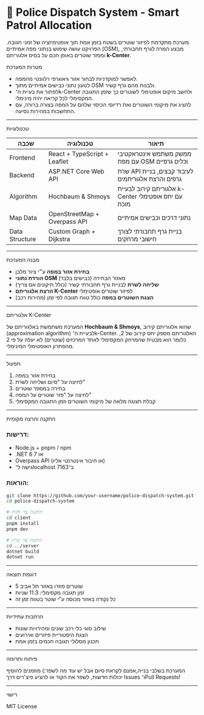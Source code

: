 # 🚓 Police Dispatch System - Smart Patrol Allocation

מערכת מתקדמת לפיזור שוטרים בשטח בזמן אמת תוך אופטימיזציה של זמני תגובה. הפרויקט עושה שימוש בנתוני מפה אמיתיים (OSM), מבצע המרה לגרף תחבורתי, ומפזר שוטרים באופן חכם על בסיס אלגוריתם **k-Center**.

 מטרות המערכת

- לאפשר למוקדניות לבחור אזור גיאוגרפי רלוונטי מהמפה.
- לטעון נתוני כבישים אמיתיים מתוך OSM ולבנות מהם גרף קשיר.
- לפתור את בעיית ה־k-Center ולחשב מיקום אופטימלי לשוטרים כך שזמן התגובה המקסימלי לכל קריאה יהיה מינימלי.
- להציג את מיקומי השוטרים ואת רדיוסי הכיסוי שלהם על המפה בצורה ברורה, עם התחשבות במהירות נסיעה.

---

 טכנולוגיות

| שכבה | טכנולוגיה | תיאור |
|------|------------|--------|
| Frontend | React + TypeScript + Leaflet | ממשק משתמש אינטראקטיבי עם מפת OSM וכלים גרפיים |
| Backend | ASP.NET Core Web API | שרת API לעיבוד קבצים, בניית גרפים והרצת אלגוריתמים |
| Algorithm | Hochbaum & Shmoys | אלגוריתם קירוב לבעיית k-Center עם יחס אופטימלי מוכח |
| Map Data | OpenStreetMap + Overpass API | נתוני דרכים וכבישים אמיתיים |
| Data Structure | Custom Graph + Dijkstra | בניית גרף תחבורתי לצורך חישובי מרחקים |

---

 מבנה המערכת

- **בחירת אזור במפה** ע״י ציור מלבן
- **הורדת נתוני OSM** מאזור הבחירה (כבישים בלבד)
- **שליחה לשרת** לבניית גרף תחבורתי קשיר (כולל תיקונים אם צריך)
- **הרצת אלגוריתם K-Center** לפיזור שוטרים אופטימלי
- **הצגת השוטרים במפה** כולל טווח תגובה לפי זמן (מהירות רכב)

---

 אלגוריתם K-Center

המערכת משתמשת באלגוריתם של **Hochbaum & Shmoys**, שהוא אלגוריתם קירוב (approximation algorithm) לבעיית ה־k-Center. האלגוריתם מספק יחס קירוב של 2, כלומר הוא מבטיח שהמרחק המקסימלי לאחד המרכזים (שוטרים) לא יעלה על פי 2 מהפתרון האופטימלי המינימלי.

---

תפעול

1. בחירת אזור במפה
2. לחיצה על "סיום ושליחה לשרת"
3. בחירה במספר שוטרים
4. לחיצה על "פזר שוטרים על המפה"
5. קבלת תצוגה מלאה של מיקומי השוטרים וזמן התגובה המקסימלי

---

התקנה והרצה מקומית

### דרישות:
- Node.js + pnpm / npm
- .NET 6 או 7
- Overpass API (או חיבור אינטרנטי אליו)
- גישה ל־localhost ב־7163

### הוראות:
```bash
git clone https://github.com/your-username/police-dispatch-system.git
cd police-dispatch-system

# התקנת צד לקוח
cd client
pnpm install
pnpm dev

# התקנת צד שרת
cd ../server
dotnet build
dotnet run
```

---

 דוגמת תוצאה

- 5 שוטרים פוזרו באזור תל אביב
- זמן תגובה מקסימלי: 11.3 שניות
- כל נקודה באזור מכוסה ע"י שוטר בטווח זמן זה

---

 הרחבות עתידיות

- שילוב סוגי כלי רכב שונים ומהירויות שונות
- הצגת היסטוריית פיזורים ואירועים
- תכנון מסלולי תגובה חכמים בזמן אמת

---

פיתוח ותרומה

המערכת בשלבי בנייה,אמנם לקראת סיום אבל יש עוד מה לשפר:) מוזמנים להוסיף יכולות חדשות, לשפר את הקוד או להציע פיצ'רים דרך Issues ו־Pull Requests!

---

 רישוי

MIT License
